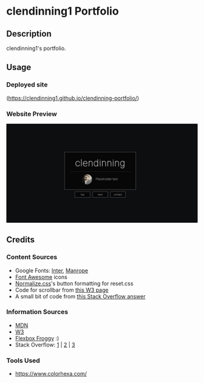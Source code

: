 # clendinning1 Portfolio
## Description
clendinning1's portfolio.
## Usage
### Deployed site
(https://clendinning1.github.io/clendinning-portfolio/)
### Website Preview
![Image of the deployed website.](./assets/images/website-preview.JPG)
## Credits
### Content Sources
- Google Fonts: [Inter](https://fonts.google.com/specimen/Inter), [Manrope](https://fonts.google.com/specimen/Manrope)
- [Font Awesome](https://fontawesome.com/) icons
- [Normalize.css](https://necolas.github.io/normalize.css/)'s button formatting for reset.css
- Code for scrollbar from [this W3 page](https://www.w3schools.com/howto/howto_css_custom_scrollbar.asp)
- A small bit of code from [this Stack Overflow answer](https://stackoverflow.com/questions/10995165/what-is-the-opposite-of-hover-on-mouse-leave)

### Information Sources
- [MDN](https://developer.mozilla.org/en-US/)
- [W3](https://www.w3schools.com/)
- [Flexbox Froggy](https://flexboxfroggy.com/) :)
- Stack Overflow: [1](https://stackoverflow.com/questions/2906582/how-do-i-create-an-html-button-that-acts-like-a-link) | [2](https://stackoverflow.com/questions/9189810/css-display-inline-vs-inline-block) | [3](https://stackoverflow.com/questions/11501025/div-anchors-scrolling-too-far)

### Tools Used
- https://www.colorhexa.com/